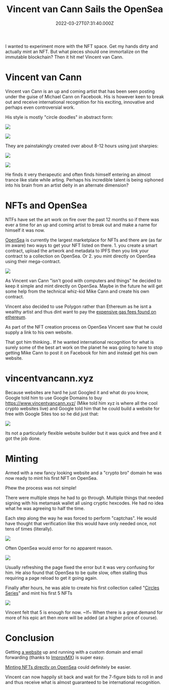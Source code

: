 ﻿---
coverImage: ./header.jpg
date: '2022-03-27T07:31:40.000Z'
tags:
  - art
  - cypto
  - web3
title: Vincent van Cann Sails the OpenSea
---

I wanted to experiment more with the NFT space. Get my hands dirty and actually mint an NFT. But what pieces should one immortalize on the immutable blockchain? Then it hit me! Vincent van Cann.

<!-- more -->

# Vincent van Cann

Vincent van Cann is an up and coming artist that has been seen posting under the guise of Michael Cann on Facebook. His is however keen to break out and receive international recognition for his exciting, innovative and perhaps even controversial work.

His style is mostly "circle doodles" in abstract form:

![](./600x400.jpg)

![](./wall-circles.jpg)

They are painstakingly created over about 8-12 hours using just sharpies:

![](./sharpies.jpg)

![](./123.jpg)

He finds it very therapeutic and often finds himself entering an almost trance like state while arting. Perhaps his incredible talent is being siphoned into his brain from an artist deity in an alternate dimension?

# NFTs and OpenSea

NTFs have set the art work on fire over the past 12 months so if there was ever a time for an up and coming artist to break out and make a name for himself it was now.

[OpenSea](https://opensea.io/) is currently the largest marketplace for NFTs and there are (as far im aware) two ways to get your NFT listed on there. 1. you create a smart contract, upload the artwork and metadata to IPFS then you link your contract to a collection on OpenSea. Or 2. you mint directly on OpenSea using their mega-contract.

![](./create-on-opensea.png)

As Vincent van Cann "isn't good with computers and things" he decided to keep it simple and mint directly on OpenSea. Maybe in the future he will get some help from the technical whiz-kid Mike Cann and create his own contract.

Vincent also decided to use Polygon rather than Ethereum as he isnt a wealthy artist and thus dint want to pay the [expensive gas fees found on ethereum](https://crypto.com/defi/dashboard/gas-fees).

As part of the NFT creation process on OpenSea Vincent saw that he could supply a link to his own website.

That got him thinking.. If he wanted international recognition for what is surely some of the best art work on the planet he was going to have to stop getting Mike Cann to post it on Facebook for him and instead get his own website.

# vincentvancann.xyz

Because websites are hard he just Googled it and what do you know, Google told him to use Google Domains to buy https://www.vincentvancann.xyz/ (Mike told him xyz is where all the cool crypto websites live) and Google told him that he could build a website for free with Google Sites too so he did just that:

![](./google-sites.jpg)

Its not a particularly flexible website builder but it was quick and free and it got the job done.

# Minting

Armed with a new fancy looking website and a "crypto bro" domain he was now ready to mint his first NFT on OpenSea.

Phew the process was not simple!

There were multiple steps he had to go through. Multiple things that needed signing with his metamask wallet all using cryptic hexcodes. He had no idea what he was agreeing to half the time.

Each step along the way he was forced to perform "captchas". He would have thought that verification like this would have only needed once, not tens of times (literally).

![](./captcha.png)

Often OpenSea would error for no apparent reason.

![](./error.png)

Usually refreshing the page fixed the error but it was very confusing for him. He also found that OpenSea to be quite slow, often stalling thus requiring a page reload to get it going again.

Finally after hours, he was able to create his first collection called "[Circles Series](https://opensea.io/collection/circles-series)" and mint his first 5 NFTs

![](./circles-series.jpg)

Vincent felt that 5 is enough for now. ~If~ When there is a great demand for more of his epic art then more will be added (at a higher price of course).

# Conclusion

Getting [a website](https://www.vincentvancann.xyz/) up and running with a custom domain and email forwarding (thanks to [ImprovMX](https://improvmx.com/)) is super easy.

[Minting NFTs directly on OpenSea](https://opensea.io/collection/circles-series) could definitely be easier.

Vincent can now happily sit back and wait for the 7-figure bids to roll in and and thus receive what is almost guaranteed to be international recognition.
